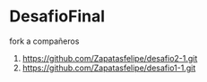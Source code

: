 # DesafioFinal
fork a compañeros 
1. https://github.com/Zapatasfelipe/desafio2-1.git
2. https://github.com/Zapatasfelipe/desafio1-1.git
